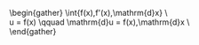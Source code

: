 \begin{gather}
\int{f(x)\,f'(x)\,\mathrm{d}x} \\\
u = f(x) \qquad \mathrm{d}u = f(x)\,\mathrm{d}x \\\
\end{gather}